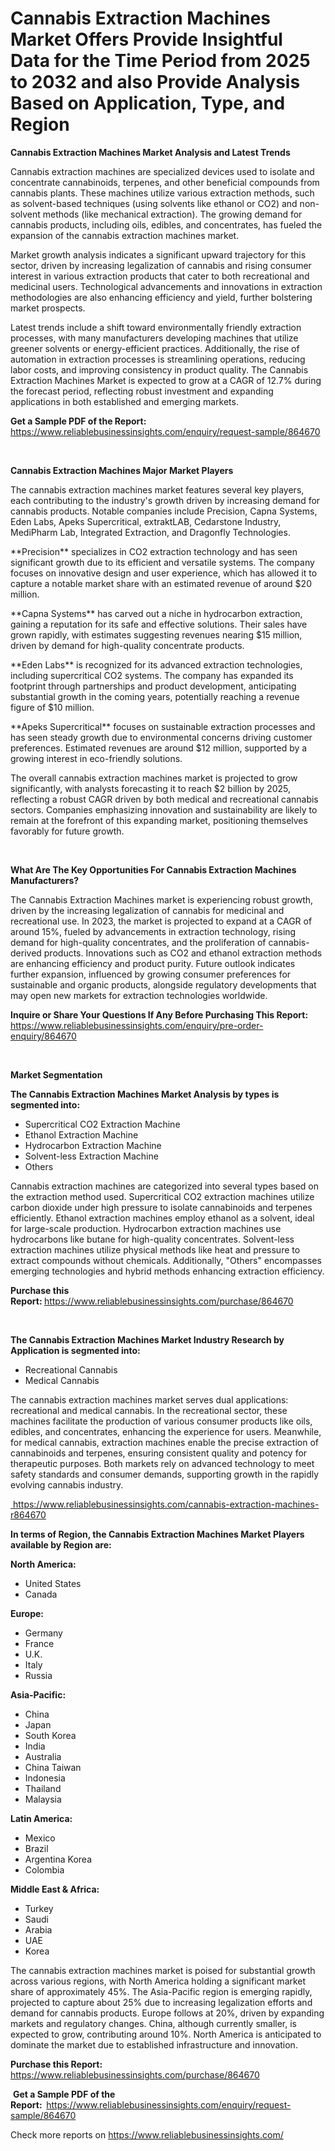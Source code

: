 <p><h1>Cannabis Extraction Machines Market Offers Provide Insightful Data for the Time Period from 2025 to 2032 and also Provide Analysis Based on Application, Type, and Region</h1></p><p><strong>Cannabis Extraction Machines Market Analysis and Latest Trends</strong></p>
<p><p>Cannabis extraction machines are specialized devices used to isolate and concentrate cannabinoids, terpenes, and other beneficial compounds from cannabis plants. These machines utilize various extraction methods, such as solvent-based techniques (using solvents like ethanol or CO2) and non-solvent methods (like mechanical extraction). The growing demand for cannabis products, including oils, edibles, and concentrates, has fueled the expansion of the cannabis extraction machines market.</p><p>Market growth analysis indicates a significant upward trajectory for this sector, driven by increasing legalization of cannabis and rising consumer interest in various extraction products that cater to both recreational and medicinal users. Technological advancements and innovations in extraction methodologies are also enhancing efficiency and yield, further bolstering market prospects. </p><p>Latest trends include a shift toward environmentally friendly extraction processes, with many manufacturers developing machines that utilize greener solvents or energy-efficient practices. Additionally, the rise of automation in extraction processes is streamlining operations, reducing labor costs, and improving consistency in product quality. The Cannabis Extraction Machines Market is expected to grow at a CAGR of 12.7% during the forecast period, reflecting robust investment and expanding applications in both established and emerging markets.</p></p>
<p><strong>Get a Sample PDF of the Report:&nbsp;</strong> <a href="https://www.reliablebusinessinsights.com/enquiry/request-sample/864670?utm_campaign=112&utm_medium=2&utm_source=Github&utm_content=ia&utm_term=10042025&utm_id=cannabis-extraction-machines">https://www.reliablebusinessinsights.com/enquiry/request-sample/864670</a></p>
<p>&nbsp;</p>
<p><strong>Cannabis Extraction Machines Major Market Players</strong></p>
<p><p>The cannabis extraction machines market features several key players, each contributing to the industry's growth driven by increasing demand for cannabis products. Notable companies include Precision, Capna Systems, Eden Labs, Apeks Supercritical, extraktLAB, Cedarstone Industry, MediPharm Lab, Integrated Extraction, and Dragonfly Technologies.</p><p>**Precision** specializes in CO2 extraction technology and has seen significant growth due to its efficient and versatile systems. The company focuses on innovative design and user experience, which has allowed it to capture a notable market share with an estimated revenue of around $20 million.</p><p>**Capna Systems** has carved out a niche in hydrocarbon extraction, gaining a reputation for its safe and effective solutions. Their sales have grown rapidly, with estimates suggesting revenues nearing $15 million, driven by demand for high-quality concentrate products.</p><p>**Eden Labs** is recognized for its advanced extraction technologies, including supercritical CO2 systems. The company has expanded its footprint through partnerships and product development, anticipating substantial growth in the coming years, potentially reaching a revenue figure of $10 million.</p><p>**Apeks Supercritical** focuses on sustainable extraction processes and has seen steady growth due to environmental concerns driving customer preferences. Estimated revenues are around $12 million, supported by a growing interest in eco-friendly solutions.</p><p>The overall cannabis extraction machines market is projected to grow significantly, with analysts forecasting it to reach $2 billion by 2025, reflecting a robust CAGR driven by both medical and recreational cannabis sectors. Companies emphasizing innovation and sustainability are likely to remain at the forefront of this expanding market, positioning themselves favorably for future growth.</p></p>
<p>&nbsp;</p>
<p><strong>What Are The Key Opportunities For Cannabis Extraction Machines Manufacturers?</strong></p>
<p><p>The Cannabis Extraction Machines market is experiencing robust growth, driven by the increasing legalization of cannabis for medicinal and recreational use. In 2023, the market is projected to expand at a CAGR of around 15%, fueled by advancements in extraction technology, rising demand for high-quality concentrates, and the proliferation of cannabis-derived products. Innovations such as CO2 and ethanol extraction methods are enhancing efficiency and product purity. Future outlook indicates further expansion, influenced by growing consumer preferences for sustainable and organic products, alongside regulatory developments that may open new markets for extraction technologies worldwide.</p></p>
<p><strong>Inquire or Share Your Questions If Any Before Purchasing This Report:</strong> <a href="https://www.reliablebusinessinsights.com/enquiry/pre-order-enquiry/864670?utm_campaign=112&utm_medium=2&utm_source=Github&utm_content=ia&utm_term=10042025&utm_id=cannabis-extraction-machines">https://www.reliablebusinessinsights.com/enquiry/pre-order-enquiry/864670</a></p>
<p>&nbsp;</p>
<p><strong>Market Segmentation</strong></p>
<p><strong>The Cannabis Extraction Machines Market Analysis by types is segmented into:</strong></p>
<p><ul><li>Supercritical CO2 Extraction Machine</li><li>Ethanol Extraction Machine</li><li>Hydrocarbon Extraction Machine</li><li>Solvent-less Extraction Machine</li><li>Others</li></ul></p>
<p><p>Cannabis extraction machines are categorized into several types based on the extraction method used. Supercritical CO2 extraction machines utilize carbon dioxide under high pressure to isolate cannabinoids and terpenes efficiently. Ethanol extraction machines employ ethanol as a solvent, ideal for large-scale production. Hydrocarbon extraction machines use hydrocarbons like butane for high-quality concentrates. Solvent-less extraction machines utilize physical methods like heat and pressure to extract compounds without chemicals. Additionally, "Others" encompasses emerging technologies and hybrid methods enhancing extraction efficiency.</p></p>
<p><strong>Purchase this Report:&nbsp;</strong><a href="https://www.reliablebusinessinsights.com/purchase/864670?utm_campaign=112&utm_medium=2&utm_source=Github&utm_content=ia&utm_term=10042025&utm_id=cannabis-extraction-machines">https://www.reliablebusinessinsights.com/purchase/864670</a></p>
<p>&nbsp;</p>
<p><strong>The Cannabis Extraction Machines Market Industry Research by Application is segmented into:</strong></p>
<p><ul><li>Recreational Cannabis</li><li>Medical Cannabis</li></ul></p>
<p><p>The cannabis extraction machines market serves dual applications: recreational and medical cannabis. In the recreational sector, these machines facilitate the production of various consumer products like oils, edibles, and concentrates, enhancing the experience for users. Meanwhile, for medical cannabis, extraction machines enable the precise extraction of cannabinoids and terpenes, ensuring consistent quality and potency for therapeutic purposes. Both markets rely on advanced technology to meet safety standards and consumer demands, supporting growth in the rapidly evolving cannabis industry.</p></p>
<p><a href="https://www.reliablebusinessinsights.com/cannabis-extraction-machines-r864670?utm_campaign=112&utm_medium=2&utm_source=Github&utm_content=ia&utm_term=10042025&utm_id=cannabis-extraction-machines">&nbsp;https://www.reliablebusinessinsights.com/cannabis-extraction-machines-r864670</a></p>
<p><strong>In terms of Region, the Cannabis Extraction Machines Market Players available by Region are:</strong></p>
<p>
    <p> <strong> North America: </strong>
        <ul>
            <li>United States</li>
            <li>Canada</li>
        </ul>
        </p> 
    <p> <strong> Europe: </strong>
        <ul>
            <li>Germany</li>
            <li>France</li>
            <li>U.K.</li>
            <li>Italy</li>
            <li>Russia</li>
        </ul>
        </p> 
    <p> <strong> Asia-Pacific: </strong>
        <ul>
            <li>China</li>
            <li>Japan</li>
            <li>South Korea</li>
            <li>India</li>
            <li>Australia</li>
            <li>China Taiwan</li>
            <li>Indonesia</li>
            <li>Thailand</li>
            <li>Malaysia</li>
        </ul>
        </p> 
    <p> <strong> Latin America: </strong>
        <ul>
            <li>Mexico</li>
            <li>Brazil</li>
            <li>Argentina Korea</li>
            <li>Colombia</li>
        </ul>
        </p> 
    <p> <strong> Middle East & Africa: </strong>
        <ul>
            <li>Turkey</li>
            <li>Saudi</li>
            <li>Arabia</li>
            <li>UAE</li>
            <li>Korea</li>
        </ul>
    </p>
    </p>
<p><p>The cannabis extraction machines market is poised for substantial growth across various regions, with North America holding a significant market share of approximately 45%. The Asia-Pacific region is emerging rapidly, projected to capture about 25% due to increasing legalization efforts and demand for cannabis products. Europe follows at 20%, driven by expanding markets and regulatory changes. China, although currently smaller, is expected to grow, contributing around 10%. North America is anticipated to dominate the market due to established infrastructure and innovation.</p></p>
<p><strong>Purchase this Report: </strong><a href="https://www.reliablebusinessinsights.com/purchase/864670?utm_campaign=112&utm_medium=2&utm_source=Github&utm_content=ia&utm_term=10042025&utm_id=cannabis-extraction-machines">https://www.reliablebusinessinsights.com/purchase/864670</a></p>
<p>&nbsp;<strong>Get a Sample PDF of the Report:&nbsp;&nbsp;</strong><a href="https://www.reliablebusinessinsights.com/enquiry/request-sample/864670?utm_campaign=112&utm_medium=2&utm_source=Github&utm_content=ia&utm_term=10042025&utm_id=cannabis-extraction-machines">https://www.reliablebusinessinsights.com/enquiry/request-sample/864670</a></p>
<p><strong></strong></p>
<p>Check more reports on <a href="https://www.reliablebusinessinsights.com/?utm_campaign=112&utm_medium=2&utm_source=Github&utm_content=ia&utm_term=10042025&utm_id=cannabis-extraction-machines">https://www.reliablebusinessinsights.com/</a></p>